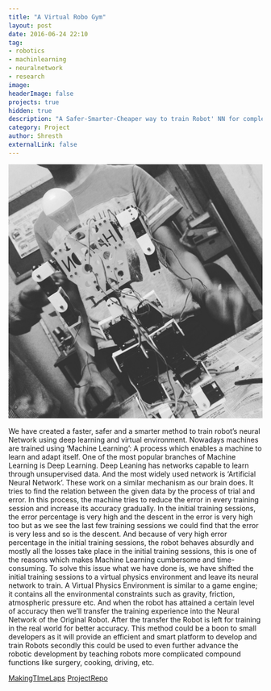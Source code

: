 ```yaml
---
title: "A Virtual Robo Gym"
layout: post
date: 2016-06-24 22:10
tag: 
- robotics
- machinlearning
- neuralnetwork
- research
image: 
headerImage: false
projects: true
hidden: true 
description: "A Safer-Smarter-Cheaper way to train Robot' NN for complex motor functions"
category: Project
author: Shresth
externalLink: false
---
```


![Robot.jpg](/assets/Robot.jpg)

We have created a faster, safer and a smarter method to train robot’s neural Network using deep learning and virtual environment. Nowadays machines are trained using ‘Machine Learning’: A process which enables a machine to learn and adapt itself. One of the most popular branches of Machine Learning is Deep Learning. Deep Leaning has networks capable to learn through unsupervised data. And the most widely used network is ‘Artificial Neural Network’. These work on a similar mechanism as our brain does. It tries to find the relation between the given data by the process of trial and error. In this process, the machine tries to reduce the error in every training session and increase its accuracy gradually.
In the initial training sessions, the error percentage is very high and the descent in the error is very high too but as we see the last few training sessions we could find that the error is very less and so is the descent. And because of very high error percentage in the initial training sessions, the robot behaves absurdly and mostly all the losses take place in the initial training sessions, this is one of the reasons which makes Machine Learning cumbersome and time-consuming.
To solve this issue what we have done is, we have shifted the initial training sessions to a virtual physics environment and leave its neural network to train. A Virtual Physics Environment is similar to a game engine; it contains all the environmental constraints such as gravity, friction, atmospheric pressure etc. And when the robot has attained a certain level of accuracy then we’ll transfer the training experience into the Neural Network of the Original Robot. After the transfer the Robot is left for training in the real world for better accuracy.
This method could be a boon to small developers as it will provide an efficient and smart platform to develop and train Robots secondly this could be used to even further advance the robotic development by teaching robots more complicated compound functions like surgery, cooking, driving, etc.

[MakingTImeLaps](https://youtu.be/PzhdrxREtoU)
[ProjectRepo](https://github.com/shresthagrawal/VirtualRoboGym)